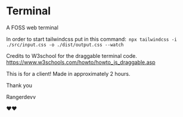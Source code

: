 # Terminal
A FOSS web terminal

In order to start tailwindcss put in this command:``` npx tailwindcss -i ./src/input.css -o ./dist/output.css --watch```

Credits to W3school for the draggable terminal code. https://www.w3schools.com/howto/howto_js_draggable.asp 

This is for a client! Made in approximately 2 hours.

Thank you

Rangerdevv

❤️❤️
